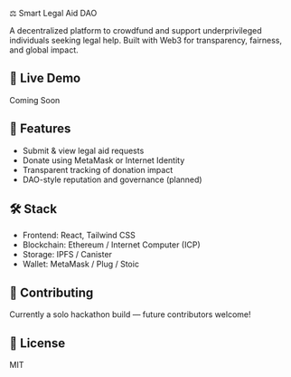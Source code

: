  ⚖️ Smart Legal Aid DAO

A decentralized platform to crowdfund and support underprivileged individuals seeking legal help. Built with Web3 for transparency, fairness, and global impact.

## 🔗 Live Demo
Coming Soon 

## 🚀 Features
- Submit & view legal aid requests
- Donate using MetaMask or Internet Identity
- Transparent tracking of donation impact
- DAO-style reputation and governance (planned)

## 🛠️ Stack
- Frontend: React, Tailwind CSS
- Blockchain: Ethereum / Internet Computer (ICP)
- Storage: IPFS / Canister
- Wallet: MetaMask / Plug / Stoic

## 🤝 Contributing
Currently a solo hackathon build — future contributors welcome!

## 📄 License
MIT
